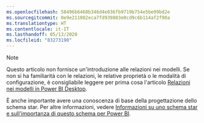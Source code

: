 ```yaml
---
ms.openlocfilehash: 58496b6468b346d4e036fb9719b754e5be99bd2e
ms.sourcegitcommit: 0e9e211082eca7fd939803e0cd9c6b114af2f90a
ms.translationtype: HT
ms.contentlocale: it-IT
ms.lasthandoff: 05/13/2020
ms.locfileid: "83273190"
---
```

> [!NOTE]
> Questo articolo non fornisce un'introduzione alle relazioni nei modelli. Se non si ha familiarità con le relazioni, le relative proprietà o le modalità di configurazione, è consigliabile leggere per prima cosa l'articolo [Relazioni nei modelli in Power BI Desktop](../../transform-model/desktop-relationships-understand.md).
>
> È anche importante avere una conoscenza di base della progettazione dello schema star. Per altre informazioni, vedere [Informazioni su uno schema star e sull'importanza di questo schema per Power BI](../star-schema.md).